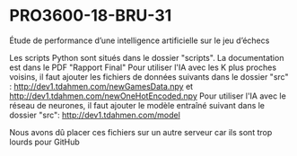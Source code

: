 # PRO3600-18-BRU-31

Étude de performance d’une intelligence artificielle sur le jeu d’échecs

Les scripts Python sont situés dans le dossier "scripts". La documentation est dans le PDF "Rapport Final"
Pour utiliser l'IA avec les K plus proches voisins, il faut ajouter les fichiers de données suivants dans le dossier "src" :
http://dev1.tdahmen.com/newGamesData.npy et
http://dev1.tdahmen.com/newOneHotEncoded.npy
Pour utiliser l'IA avec le réseau de neurones, il faut ajouter le modèle entraîné suivant dans le dossier "src":
http://dev1.tdahmen.com/model

Nous avons dû placer ces fichiers sur un autre serveur car ils sont trop lourds pour GitHub
